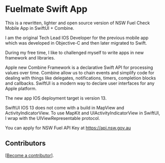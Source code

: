 # Fuelmate Swift App

This is a rewritten, lighter and open source version of NSW Fuel Check Mobile App in SwiftUI + Combine. 

I am the original Tech Lead IOS Developer for the previous mobile app which was developed in Objective-C and then later migrated to Swift. 

During my free time, I like to challenged myself to write apps in new framework and libraries. 

Apple new Combine Framework is a declarative Swift API for processing values over time. 
Combine allow us to chain events and simplify code for dealing with things like delegates, notifications, timers, completion blocks and callbacks.
SwiftUI is a modern way to declare user interfaces for any Apple platform.

The new app IOS deployment target is version 13.

SwiftUI IOS 13 does not come with a build in MapView and ActivityIndicatorView.
To use MapKit and UIActivityIndicatorView in SwiftUI, I wrap with the UIViewRepresentable protocol. 

You can apply for NSW Fuel API Key at https://api.nsw.gov.au

## Contributors

[[Become a contributor](CONTRIBUTING.md)].
